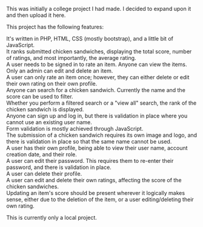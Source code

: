 This was initially a college project I had made. I decided to expand upon it and then upload it here.

This project has the following features:

It's written in PHP, HTML, CSS (mostly bootstrap), and a little bit of JavaScript.<br>
It ranks submitted chicken sandwiches, displaying the total score, number of ratings, and most importantly, the average rating.<br>
A user needs to be signed in to rate an item. Anyone can view the items.<br>
Only an admin can edit and delete an item.<br>
A user can only rate an item once; however, they can either delete or edit their own rating on their own profile.<br>
Anyone can search for a chicken sandwich. Currently the name and the score can be used to filter.<br>
Whether you perform a filtered search or a "view all" search, the rank of the chicken sandwich is displayed.<br>
Anyone can sign up and log in, but there is validation in place where you cannot use an existing user name.<br>
Form validation is mostly achieved through JavaScript.<br>
The submission of a chicken sandwich requires its own image and logo, and there is validation in place so that the same name cannot be used.<br>
A user has their own profile, being able to view their user name, account creation date, and their role.<br>
A user can edit their password. This requires them to re-enter their password, and there is validation in place.<br>
A user can delete their profile.<br>
A user can edit and delete their own ratings, affecting the score of the chicken sandwiches.<br>
Updating an item's score should be present wherever it logically makes sense, either due to the deletion of the item, or a user editing/deleting their own rating.<br>

This is currently only a local project.

